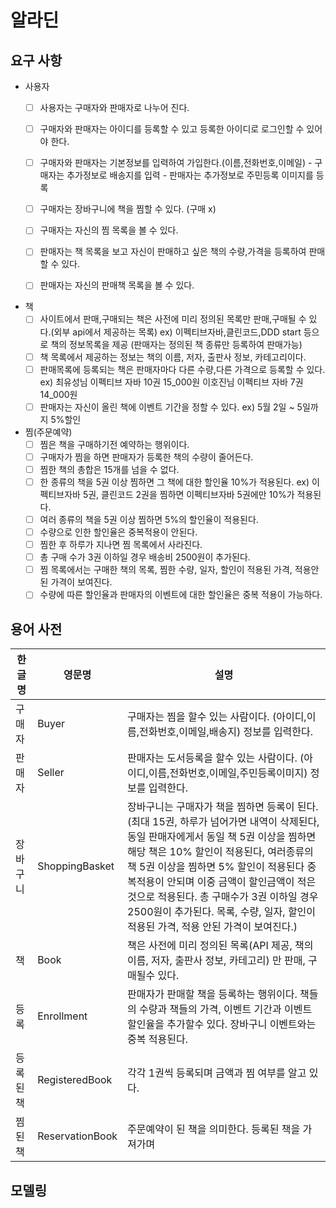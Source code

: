 # 알라딘

## 요구 사항

- 사용자
    - [ ]  사용자는 구매자와 판매자로 나누어 진다.
    - [ ]  구매자와 판매자는 아이디를 등록할 수 있고 등록한 아이디로 로그인할 수 있어야 한다.
    - [ ] 구매자와 판매자는 기본정보를 입력하여 가입한다.(이름,전화번호,이메일) 
            - 구매자는 추가정보로 배송지를 입력
            - 판매자는 추가정보로 주민등록 이미지를 등록
    - [ ]  구매자는 장바구니에 책을 찜할 수 있다. (구매 x)
    - [ ]  구매자는 자신의 찜 목록을 볼 수 있다.
    - [ ]  판매자는 책 목록을 보고 자신이 판매하고 싶은 책의 수량,가격을 등록하여 판매할 수 있다.
    - [ ]  판매자는 자신의 판매책 목록을 볼 수 있다.



- 책
    - [ ] 사이트에서 판매,구매되는 책은 사전에 미리 정의된 목록만 판매,구매될 수 있다.(외부 api에서 제공하는 목록)
           ex) 이펙티브자바,클린코드,DDD start 등으로 책의 정보목록을 제공 (판매자는 정의된 책 종류만 등록하여 판매가능)       
    - [ ] 책 목록에서 제공하는 정보는 책의 이름, 저자, 출판사 정보, 카테고리이다.
    - [ ] 판매목록에 등록되는 책은 판매자마다 다른 수량,다른 가격으로 등록할 수 있다.
            ex) 최유성님 이펙티브 자바 10권 15_000원
                  이호진님 이펙티브 자바 7권  14_000원
    - [ ] 판매자는 자신이 올린 책에 이벤트 기간을 정할 수 있다.
            ex) 5월 2일 ~ 5일까지 5%할인

- 찜(주문예약)
    - [ ]  찜은 책을 구매하기전 예약하는 행위이다.
    - [ ]  구매자가 찜을 하면 판매자가 등록한 책의 수량이 줄어든다.
    - [ ]  찜한 책의 총합은 15개를 넘을 수 없다.
    - [ ]  한 종류의 책을 5권 이상 찜하면 그 책에 대한 할인율 10%가 적용된다.
           ex) 이펙티브자바 5권, 클린코드 2권을 찜하면 이펙티브자바 5권에만 10%가 적용된다.
    - [ ]  여러 종류의 책을 5권 이상 찜하면 5%의 할인율이 적용된다.
    - [ ]  수량으로 인한 할인율은 중복적용이 안된다.
    - [ ]  찜한 후 하루가 지나면 찜 목록에서 사라진다.
    - [ ]  총 구매 수가 3권 이하일 경우 배송비 2500원이 추가된다.
    - [ ]  찜 목록에서는 구매한 책의 목록, 찜한 수량, 일자, 할인이 적용된 가격, 적용안된 가격이 보여진다. 
   - [ ] 수량에 따른 할인율과 판매자의 이벤트에 대한 할인율은 중복 적용이 가능하다. 
      
## 용어 사전
| 한글명 | 영문명 | 설명  |
| --- | --- | --- |
| 구매자 | Buyer | 구매자는 찜을 할수 있는 사람이다. (아이디,이름,전화번호,이메일,배송지) 정보를 입력한다.  |
| 판매자 | Seller | 판매자는 도서등록을 할수 있는 사람이다. (아이디,이름,전화번호,이메일,주민등록이미지) 정보를 입력한다.  |
| 장바구니 | ShoppingBasket | 장바구니는 구매자가 책을 찜하면 등록이 된다. (최대 15권, 하루가 넘어가면 내역이 삭제된다, 동일 판매자에게서 동일 책 5권 이상을 찜하면 해당 책은 10% 할인이 적용된다, 여러종류의 책 5권 이상을 찜하면 5% 할인이 적용된다 중복적용이 안되며 이중 금액이 할인금액이 적은것으로 적용된다. 총 구매수가 3권 이하일 경우 2500원이 추가된다. 목록, 수량, 일자, 할인이 적용된 가격, 적용 안된 가격이 보여진다.) |
| 책 | Book | 책은 사전에 미리 정의된 목록(API 제공, 책의 이름, 저자, 출판사 정보, 카테고리) 만 판매, 구매될수 있다.|
| 등록 | Enrollment | 판매자가 판매할 책을 등록하는 행위이다. 책들의 수량과 책들의 가격, 이벤트 기간과 이벤트 할인율을 추가할수 있다. 장바구니 이벤트와는 중복 적용된다.|
| 등록된책 | RegisteredBook | 각각 1권씩 등록되며 금액과 찜 여부를 알고 있다.|
| 찜된책 | ReservationBook | 주문예약이 된 책을 의미한다. 등록된 책을 가져가며 |

## 모델링
